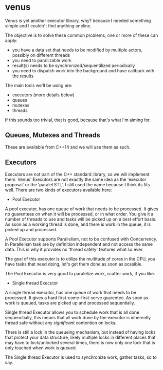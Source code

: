 # venus

Venus is yet another executor library, why? because I needed something simple and I couldn't find anything oneline.

The objective is to solve these common problems, one or more of these can apply:

* you have a data set that needs to be modified by multiple actors, possibly on different threads
* you need to parallizable work
* result(s) needs to be synchronized/sequentilized periodically
* you need to dispatch work into the background and have callback with the results

The main tools we'll be using are:
* executors (more details below)
* queues
* mutexes 
* threads

If this sounds too trivial, that is good, because that's what I'm aiming for.

## Queues, Mutexes and Threads

These are available from C++14 and we will use them as such.

## Executors

Executors are not part of the C++ standard library, so we will implement them.
Venus' Executors are not exactly the same idea as the 'executor proposal' or the 'paralel STL', I still used the name because I think its fits well. There are two kinds of executors available here:

* Pool Executor

A pool executor, has one queue of work that needs to be processed. It gives no guarentees on when it will be processed, or in what order. You give it a number of threads to use and tasks will be picked up on a best effort basis. As soon as a working thread is done, and there is work in the queue, it is picked up and processed.

A Pool Executor supports Parallelism, not to be confused with Concerrency. In Parallelism task are by definition independent and not access the same data. This is why it provides no 'thread safety' features what so ever.

The goal of this executor is to utilize the multitude of cores in the CPU, you have tasks that need doing, let's get them done as soon as possible.

The Pool Executor is very good to paralelize work, scatter work, if you like.

* Single thread Executor

A single thread executor, has one queue of work that needs to be processed. It gives a hard first-come-first-serve guarentee. As soon as work is queued, tasks are picked up and processed sequentially.

Single thread Executor allows you to schedule work that is all done sequenctially, this means that all work done by the executor is inherently thread safe without any *significant* contention on locks.

There is still a lock in the queueing mechanism, but instead of having locks that protect your data structure, likely multiple locks in different places that may have to lock/unlocked several times, there is now only _one_ lock that is only touched when work is queued.

The Single thread Executor is used to synchronize work, gather tasks, so to say.











